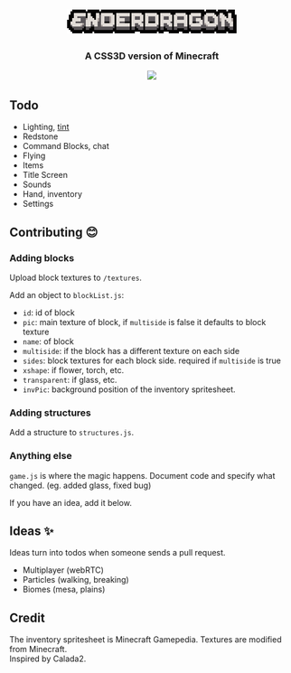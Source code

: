 <h1 align="center">
  <a href="https://enderdragon.berryscript.com">
    <img src="/textures/title/background/title-upscale.png" alt="Enderdragon">
  </a>
</h1>
<p align="center">
  <h3 align="center">
A CSS3D version of Minecraft
  </h3>
</p>
<p align="center">
  <a target='_blank' href='https://github.com/barhatsor/enderdragon/releases'><img src='https://img.shields.io/github/v/release/barhatsor/enderdragon?color=lightgray&include_prereleases&label=%20'/></a>
</p>

## Todo 
- Lighting, [tint](https://minecraft.gamepedia.com/Tint)
- Redstone
- Command Blocks, chat
- Flying
- Items
- Title Screen
- Sounds
- Hand, inventory
- Settings

## Contributing :blush:

### Adding blocks

Upload block textures to `/textures`.

Add an object to `blockList.js`:
- `id`: id of block
- `pic`: main texture of block, if `multiside` is false it defaults to block texture
- `name`: of block
- `multiside`: if the block has a different texture on each side
- `sides`: block textures for each block side. required if `multiside` is true
- `xshape`: if flower, torch, etc.
- `transparent`: if glass, etc.
- `invPic`: background position of the inventory spritesheet.

### Adding structures

Add a structure to `structures.js`.

### Anything else

`game.js` is where the magic happens. Document code and specify what changed. (eg. added glass, fixed bug)

If you have an idea, add it below.

## Ideas :sparkles:

Ideas turn into todos when someone sends a pull request.

- Multiplayer (webRTC)
- Particles (walking, breaking)
- Biomes (mesa, plains)

## Credit

The inventory spritesheet is Minecraft Gamepedia.
Textures are modified from Minecraft.  
Inspired by Calada2.
